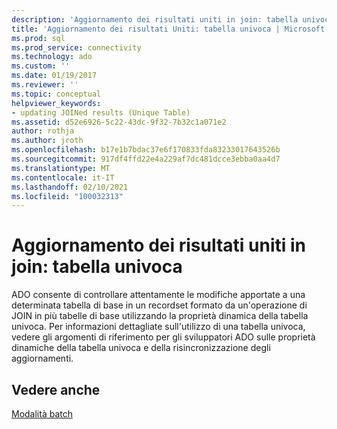 ```yaml
---
description: 'Aggiornamento dei risultati uniti in join: tabella univoca'
title: 'Aggiornamento dei risultati Uniti: tabella univoca | Microsoft Docs'
ms.prod: sql
ms.prod_service: connectivity
ms.technology: ado
ms.custom: ''
ms.date: 01/19/2017
ms.reviewer: ''
ms.topic: conceptual
helpviewer_keywords:
- updating JOINed results (Unique Table)
ms.assetid: d52e6926-5c22-43dc-9f32-7b32c1a071e2
author: rothja
ms.author: jroth
ms.openlocfilehash: b17e1b7bdac37e6f170833fda83233017643526b
ms.sourcegitcommit: 917df4ffd22e4a229af7dc481dcce3ebba0aa4d7
ms.translationtype: MT
ms.contentlocale: it-IT
ms.lasthandoff: 02/10/2021
ms.locfileid: "100032313"
---
```

# <a name="updating-joined-results-unique-table"></a>Aggiornamento dei risultati uniti in join: tabella univoca
ADO consente di controllare attentamente le modifiche apportate a una determinata tabella di base in un recordset formato da un'operazione di JOIN in più tabelle di base utilizzando la proprietà dinamica della tabella univoca. Per informazioni dettagliate sull'utilizzo di una tabella univoca, vedere gli argomenti di riferimento per gli sviluppatori ADO sulle proprietà dinamiche della tabella univoca e della risincronizzazione degli aggiornamenti.  
  
## <a name="see-also"></a>Vedere anche  
 [Modalità batch](../../../ado/guide/data/batch-mode.md)
